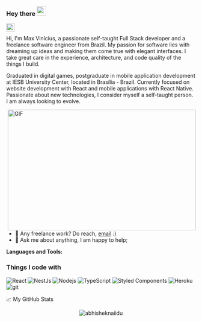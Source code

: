 ### Hey there <img src="https://media.giphy.com/media/hvRJCLFzcasrR4ia7z/giphy.gif" width="25px">
<a href="https://www.linkedin.com/in/max-vinicius-ferreira/">
  <img align="left" alt="Max Vinícius - LinkedIN" width="22px" src="https://raw.githubusercontent.com/peterthehan/peterthehan/master/assets/linkedin.svg" />
</a>

<br />

Hi, I'm Max Vinícius, a passionate self-taught Full Stack developer and a freelance software engineer from Brazil. My passion for software lies with dreaming up ideas and making them come true with elegant interfaces. I take great care in the experience, architecture, and code quality of the things I build.

Graduated in digital games, postgraduate in mobile application development at IESB University Center, located in Brasília - Brazil.
Currently focused on website development with React and mobile applications with React Native.
Passionate about new technologies, I consider myself a self-taught person. I am always looking to evolve.

  <img align="right" alt="GIF" src="https://github.com/abhisheknaiidu/abhisheknaiidu/blob/master/code.gif?raw=true" width="500" height="320" />
  
- 💼 Any freelance work? Do reach, [email](mailto:app.maxvinicius@gmail.com) :)
- 💬 Ask me about anything, I am happy to help;

**Languages and Tools:**  

<h3>Things I code with</h3>
<p>
  <img alt="React" src="https://img.shields.io/badge/-React-45b8d8?style=flat-square&logo=react&logoColor=white" />
  <img alt="NestJs" src="https://img.shields.io/badge/-NestJs-ea2845?style=flat-square&logo=nestjs&logoColor=white" />
  <img alt="Nodejs" src="https://img.shields.io/badge/-Nodejs-43853d?style=flat-square&logo=Node.js&logoColor=white" />
  <img alt="TypeScript" src="https://img.shields.io/badge/-TypeScript-007ACC?style=flat-square&logo=typescript&logoColor=white" />
  <img alt="Styled Components" src="https://img.shields.io/badge/-Styled_Components-db7092?style=flat-square&logo=styled-components&logoColor=white" />
  <img alt="Heroku" src="https://img.shields.io/badge/-Heroku-430098?style=flat-square&logo=heroku&logoColor=white" />
  <img alt="git" src="https://img.shields.io/badge/-Git-F05032?style=flat-square&logo=git&logoColor=white" />
 
</p>

📈 My GitHub Stats

<p align="center"> <img src="https://github-readme-stats.vercel.app/api?username=abhisheknaiidu&show_icons=true&theme=gotham" alt="abhisheknaiidu" />

